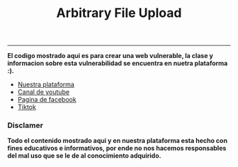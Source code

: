 <!DOCTYPE html>
<html lang="es">
<head>
    <meta charset="UTF-8">
    <meta name="viewport" content="width=device-width, initial-scale=1.0">
</head>
<body>
    <div class="container" id="container">
        <header>
            <h1>Arbitrary File Upload</h1>
        </header>
        <hr>
        <b>El codigo mostrado aqui es para crear una web vulnerable, la clase y informacion sobre esta vulnerabilidad se encuentra en nuetra plataforma :).</b>
        <ul>
            <a href="https://www.hackingcode.online/" target="_blank">
                <li>Nuestra plataforma</li>
            </a>
            <a href="https://www.youtube.com/channel/UCgIy3p_JZU-3XCuevx_wwuw" target="_blank">
                <li>Canal de youtube</li>
            </a>
            <a href="https://www.facebook.com/HackingCodeOficial" target="_blank">
                <li>Pagina de facebook</li>
            </a>
            <a href="https://www.tiktok.com/@hackingcode_" target="_blank">
                <li>Tiktok</li>
            </a>
        </ul>
        <h3>Disclamer</h3>
        <b>Todo el contenido mostrado aqui y en nuestra plataforma esta hecho con fines educativos e informativos, por ende no nos hacemos responsables del mal uso que se le de al conocimiento adquirido.</b>
    </div>
</body>
</html>
